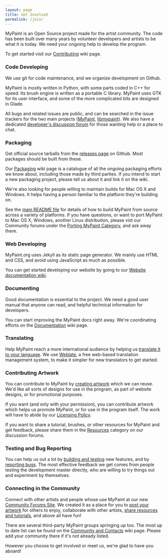 ```yaml
---
layout: page
title: Get Involved
permalink: /join/
---
```


MyPaint is an Open Source project made for the artist community.
The code has been built over many years
by volunteer developers and artists to be what it is today.
We need your ongoing help to develop the program.

To get started visit our [Contributing][join.contrib] wiki page.

### Code Developing

We use git for code maintenance,
and we organize development on Github.

MyPaint is mostly written in Python,
with some parts coded in C++ for speed.
Its brush engine is written as a portable C library.
MyPaint uses GTK for its user interface,
and some of the more complicated bits are designed in Glade.

All bugs and related issues are public,
and can be searched in the issue trackers for the two main projects
([MyPaint][code.mypaint], [libmypaint][code.libmypaint]).
We also have a dedicated [developer's discussion forum][code.forum]
for those wanting help or a place to chat.

### Packaging

Get official source tarballs
from the [releases page][packing.releases] on Github.
Most packages should be built from these.

Our [Packaging][packing.wiki] wiki page is a catalogue of all the
ongoing packaging efforts we know about,
including those made by third parties.
If you intend to start a new packaging project,
please tell us about it and link it on the wiki.

We're also looking for people willing to maintain builds
for Mac OS X and Windows.
It helps having a person familiar to the platform they're building on.

See the [main README file][packing.readme] for details of
how to build MyPaint from source across a variety of platforms.
If you have questions, or want to port MyPaint to
Mac OS X, Windows, another Linux distribution, please vist our Community
forums under the [Porting MyPaint Category][packing.porting],
and ask away there.

### Web Developing

MyPaint.org uses Jekyll as its static page generator.
We mainly use HTML and CSS,
and avoid using JavaScript as much as possible.

You can get started developing our website by going to our
[Website documentation wiki][web.wiki].

### Documenting

Good documentation is essential to the project.
We need a good user manual that anyone can read,
and helpful technical information for developers.

You can start improving the MyPaint docs right away.
We're coordinating efforts
on the [Documentation][document.wiki] wiki page.

### Translating

Help MyPaint reach a more international audience
by helping us [translate it to your language][translate.wiki].
We use [Weblate][translate.weblate],
a free web-based translation management system,
to make it simpler for new translators to get started.

### Contributing Artwork

You can contribute to MyPaint
by [creating artwork][contrib.wiki] which we can reuse.
We'd like all sorts of designs for use in the program,
as part of website designs, or for promotional purposes.

If you want (and only with your permission),
you can contribute artwork which helps us promote MyPaint,
or for use in the program itself.
The work will have to abide by our [Licensing Policy][contrib.licensing].

If you want to share a tutorial,
brushes, or other
resources for MyPaint and get feedback,
please share them in the
[Resources][contrib.resources] category
on our discussion forums.

### Testing and Bug Reporting

You can help us out a lot
by [building and testing][test.wiki] new features,
and by [reporting bugs][test.reporting].
The most effective feedback we get
comes from people testing the development master directly,
who are willing to try things out and experiment by themselves.

### Connecting in the Community

Connect with other artists and people whose use MyPaint
at our new [Community Forums Site][connect.forum].
We created it as a place for you to
[post your artwork][connect.showcase] for others to enjoy,
collaborate with other artists,
[share resources and tutorials][contrib.resources],
and above all have fun!

There are several third-party MyPaint groups springing up too.
The most up to date list can be found
on the [Community and Contacts][connect.contact] wiki page.
Please add your community there if it's not already listed.

However you choose to get involved or meet us,
we're glad to have you aboard!

[join.contrib]: https://github.com/mypaint/mypaint/wiki/Contributing

[code.mypaint]: https://github.com/mypaint/mypaint/issues
[code.libmypaint]: https://github.com/mypaint/libmypaint/issues
[code.forum]: http://community.mypaint.org/c/development

[packing.releases]: https://github.com/mypaint/mypaint/releases
[packing.wiki]: https://github.com/mypaint/mypaint/wiki/Packaging
[packing.readme]: https://github.com/mypaint/mypaint/blob/master/README.md
[packing.porting]: http://community.mypaint.org/c/development/porting

[web.wiki]: https://github.com/mypaint/mypaint.github.io/wiki

[document.wiki]: https://github.com/mypaint/mypaint/wiki/Writing-Documentation

[translate.wiki]: https://github.com/mypaint/mypaint/wiki/Translating-MyPaint
[translate.weblate]: https://weblate.org/en/

[contrib.wiki]: https://github.com/mypaint/mypaint/wiki/Contributing-Artwork
[contrib.licensing]: https://github.com/mypaint/mypaint/wiki/Licensing-policy
[contrib.resources]: http://community.mypaint.org/c/resources

[test.wiki]: https://github.com/mypaint/mypaint/wiki/Building-and-Testing
[test.reporting]: https://github.com/mypaint/mypaint/wiki/Reporting-Bugs

[connect.forum]: http://community.mypaint.org/
[connect.showcase]: http://community.mypaint.org/c/artshowcase
[connect.contact]: https://github.com/mypaint/mypaint/wiki/Community-and-Contacts


